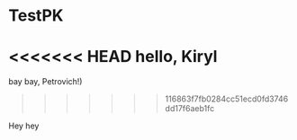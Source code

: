 # TestPK
<<<<<<< HEAD
hello, Kiryl
=======

bay bay, Petrovich!)
>>>>>>> 116863f7fb0284cc51ecd0fd3746dd17f6aeb1fc



Hey hey
